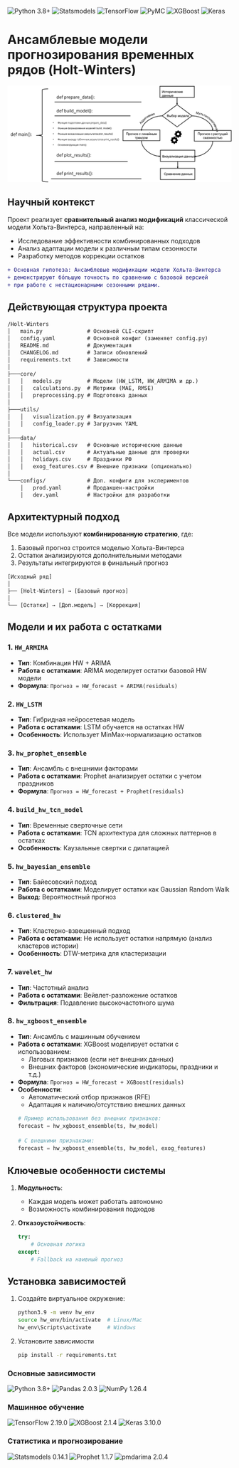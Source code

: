 ![Python 3.8+](https://img.shields.io/badge/python-3.8%2B-blue?logo=python&logoColor=white)
![Statsmodels](https://img.shields.io/badge/Statsmodels-0.14.1-8B0000?logo=mathworks&logoColor=white)
![TensorFlow](https://img.shields.io/badge/TensorFlow-2.19.0-FF6F00?logo=tensorflow)
![PyMC](https://img.shields.io/badge/PyMC-5.12.0-FFD43B?logo=python&logoColor=blue)
![XGBoost](https://img.shields.io/badge/XGBoost-2.1.4-green?logo=xgboost)
![Keras](https://img.shields.io/badge/Keras-3.10.0-D00000?logo=keras)

# Ансамблевые модели прогнозирования временных рядов (Holt-Winters)
![alt text](images/pict1.png)

## Научный контекст

Проект реализует **сравнительный анализ модификаций** классической модели Хольта-Винтерса, направленный на:

- Исследование эффективности комбинированных подходов
- Анализ адаптации модели к различным типам сезонности
- Разработку методов коррекции остатков

```diff
+ Основная гипотеза: Ансамблевые модификации модели Хольта-Винтерса 
+ демонстрируют бо́льшую точность по сравнению с базовой версией 
+ при работе с нестационарными сезонными рядами.
```


## Действующая структура проекта
```
/Holt-Winters
│   main.py              # Основной CLI-скрипт
│   config.yaml          # Основной конфиг (заменяет config.py)
│   README.md            # Документация
│   CHANGELOG.md         # Записи обновлений
│   requirements.txt     # Зависимости
│
├───core/
│   │   models.py        # Модели (HW_LSTM, HW_ARMIMA и др.)
│   │   calculations.py  # Метрики (MAE, RMSE)
│   │   preprocessing.py # Подготовка данных
│
├───utils/
│   │   visualization.py # Визуализация
│   │   config_loader.py # Загрузчик YAML
│
├───data/
│   │   historical.csv   # Основные исторические данные
│   │   actual.csv       # Актуальные данные для проверки
│   │   holidays.csv     # Праздники РФ
│   │   exog_features.csv # Внешние признаки (опционально)
│
└───configs/             # Доп. конфиги для экспериментов
    │   prod.yaml        # Продакшен-настройки
    │   dev.yaml         # Настройки для разработки
```

## Архитектурный подход

Все модели используют **комбинированную стратегию**, где:
1. Базовый прогноз строится моделью Хольта-Винтерса
2. Остатки анализируются дополнительными методами
3. Результаты интегрируются в финальный прогноз

```
[Исходный ряд]
│
├── [Holt-Winters] → [Базовый прогноз]
│
└── [Остатки] → [Доп.модель] → [Коррекция]
```

## Модели и их работа с остатками

### 1. `HW_ARMIMA`
- **Тип**: Комбинация HW + ARIMA
- **Работа с остатками**: ARIMA моделирует остатки базовой HW модели
- **Формула**: `Прогноз = HW_forecast + ARIMA(residuals)`

### 2. `HW_LSTM`
- **Тип**: Гибридная нейросетевая модель
- **Работа с остатками**: LSTM обучается на остатках HW
- **Особенность**: Использует MinMax-нормализацию остатков

### 3. `hw_prophet_ensemble`
- **Тип**: Ансамбль с внешними факторами
- **Работа с остатками**: Prophet анализирует остатки с учетом праздников
- **Формула**: `Прогноз = HW_forecast + Prophet(residuals)`

### 4. `build_hw_tcn_model`
- **Тип**: Временные сверточные сети
- **Работа с остатками**: TCN архитектура для сложных паттернов в остатках
- **Особенность**: Каузальные свертки с дилатацией

### 5. `hw_bayesian_ensemble`
- **Тип**: Байесовский подход
- **Работа с остатками**: Моделирует остатки как Gaussian Random Walk
- **Выход**: Вероятностный прогноз

### 6. `clustered_hw`
- **Тип**: Кластерно-взвешенный подход
- **Работа с остатками**: Не использует остатки напрямую (анализ кластеров истории)
- **Особенность**: DTW-метрика для кластеризации

### 7. `wavelet_hw`
- **Тип**: Частотный анализ
- **Работа с остатками**: Вейвлет-разложение остатков
- **Фильтрация**: Подавление высокочастотного шума

### 8. `hw_xgboost_ensemble`
- **Тип**: Ансамбль с машинным обучением
- **Работа с остатками**: XGBoost моделирует остатки с использованием:
  - Лаговых признаков (если нет внешних данных)
  - Внешних факторов (экономические индикаторы, праздники и т.д.)
- **Формула**: `Прогноз = HW_forecast + XGBoost(residuals)`
- **Особенности**:
  - Автоматический отбор признаков (RFE)
  - Адаптация к наличию/отсутствию внешних данных
  ```python
  # Пример использования без внешних признаков:
  forecast = hw_xgboost_ensemble(ts, hw_model)
  
  # С внешними признаками:
  forecast = hw_xgboost_ensemble(ts, hw_model, exog_features)

## Ключевые особенности системы

1. **Модульность**:
   - Каждая модель может работать автономно
   - Возможность комбинирования подходов

2. **Отказоустойчивость**:
   ```python
   try:
       # Основная логика
   except:
       # Fallback на наивный прогноз

## Установка зависимостей

1. Создайте виртуальное окружение:
    ```bash
    python3.9 -m venv hw_env
    source hw_env/bin/activate  # Linux/Mac
    hw_env\Scripts\activate     # Windows

2. Установите зависимости
    ```bash
   pip install -r requirements.txt

### Основные зависимости
![Python 3.8+](https://img.shields.io/badge/python-3.8%2B-blue?logo=python)
![Pandas 2.0.3](https://img.shields.io/badge/Pandas-2.0.3-150458?logo=pandas)
![NumPy 1.26.4](https://img.shields.io/badge/NumPy-1.26.4-013243?logo=numpy)

### Машинное обучение
![TensorFlow 2.19.0](https://img.shields.io/badge/TensorFlow-2.19.0-FF6F00?logo=tensorflow)
![XGBoost 2.1.4](https://img.shields.io/badge/XGBoost-2.1.4-green?logo=xgboost)
![Keras 3.10.0](https://img.shields.io/badge/Keras-3.10.0-D00000?logo=keras)

### Статистика и прогнозирование
![Statsmodels 0.14.1](https://img.shields.io/badge/Statsmodels-0.14.1-8B0000?logo=mathworks)
![Prophet 1.1.7](https://img.shields.io/badge/Prophet-1.1.7-black?logo=facebook)
![pmdarima 2.0.4](https://img.shields.io/badge/pmdarima-2.0.4-blueviolet)